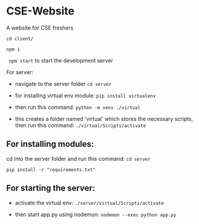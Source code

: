 # CSE-Website
A website for CSE freshers


``` cd client/ ```

``` npm i ```

``` npm start``` to start the development server

For server:

- navigate to the server folder
```cd server```

- for installing virtual env module:
```pip install virtualenv ```

- then run this command:
```python -m venv ./virtual```

- this creates a folder named 'virtual' which stores the necessary scripts, then run this command:
```./virtual/Scripts/activate```


## For installing modules:

cd into the server folder and run this command:
```cd server```

```pip install -r "requirements.txt"```

## For starting the server:

- activate the virtual env:
```./server/virtual/Scripts/activate```

- then start app.py using nodemon:
```nodemon --exec python app.py```